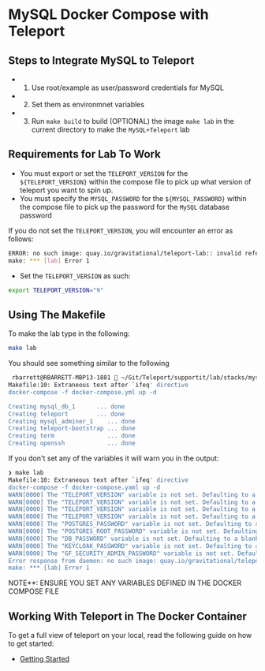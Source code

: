# MySQL Docker Compose with Teleport

## Steps to Integrate MySQL to Teleport

- 1. Use root/example as user/password credentials for MySQL
- 2. Set them as environmnet variables
- 3. Run `make build` to build (OPTIONAL) the image `make lab` in the current directory to make the `MySQL+Teleport` lab

## Requirements for Lab To Work

- You must export or set the `TELEPORT_VERSION` for the `${TELEPORT_VERSION}` within the compose file to pick up what version of teleport you want to spin up.
- You must specify the `MYSQL_PASSWORD` for the `${MYSQL_PASSWORD}` within the compose file to pick up the password for the `MySQL` database password

If you do not set the `TELEPORT_VERSION`, you will encounter an error as follows:

```bash
ERROR: no such image: quay.io/gravitational/teleport-lab:: invalid reference format
make: *** [lab] Error 1
```

- Set the `TELEPORT_VERSION` as such:

```bash
export TELEPORT_VERSION="9"
```

## Using The Makefile

To make the lab type in the following:

```bash
make lab
```

You should see something similar to the following

```bash
 rbarrett@RBARRETT-MBP13-1881  ~/Git/Teleport/supportit/lab/stacks/mysql   Richard-Barrett-patch13  make lab                      ✔  7365  15:50:22
Makefile:10: Extraneous text after `ifeq' directive
docker-compose -f docker-compose.yml up -d

Creating mysql_db_1      ... done
Creating teleport        ... done
Creating mysql_adminer_1    ... done
Creating teleport-bootstrap ... done
Creating term               ... done
Creating openssh            ... done
```

If you don't set any of the variables it will warn you in the output:

```bash
❯ make lab
Makefile:10: Extraneous text after `ifeq' directive
docker-compose -f docker-compose.yaml up -d
WARN[0000] The "TELEPORT_VERSION" variable is not set. Defaulting to a blank string.
WARN[0000] The "TELEPORT_VERSION" variable is not set. Defaulting to a blank string.
WARN[0000] The "TELEPORT_VERSION" variable is not set. Defaulting to a blank string.
WARN[0000] The "TELEPORT_VERSION" variable is not set. Defaulting to a blank string.
WARN[0000] The "POSTGRES_PASSWORD" variable is not set. Defaulting to a blank string.
WARN[0000] The "POSTGRES_ROOT_PASSWORD" variable is not set. Defaulting to a blank string.
WARN[0000] The "DB_PASSWORD" variable is not set. Defaulting to a blank string.
WARN[0000] The "KEYCLOAK_PASSWORD" variable is not set. Defaulting to a blank string.
WARN[0000] The "GF_SECURITY_ADMIN_PASSWORD" variable is not set. Defaulting to a blank string.
Error response from daemon: no such image: quay.io/gravitational/teleport-lab:: invalid reference format
make: *** [lab] Error 1
```

NOTE**: ENSURE YOU SET ANY VARIABLES DEFINED IN THE DOCKER COMPOSE FILE

## Working With Teleport in The Docker Container

To get a full view of teleport on your local, read the following guide on how to get started:
- [Getting Started](https://goteleport.com/docs/getting-started/docker-compose/)

